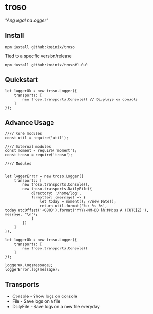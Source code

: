 # troso
*"Ang legal na logger"*

## Install

    npm install github:kosinix/troso

Tied to a specific version/release

    npm install github:kosinix/troso#1.0.0
    
## Quickstart


    let loggerOk = new troso.Logger({
        transports: [
            new troso.transports.Console() // Displays on console
        ]
    });

## Advance Usage

    //// Core modules
    const util = require('util');

    //// External modules
    const moment = require('moment');
    const troso = require('troso');

    //// Modules


    let loggerError = new troso.Logger({
        transports: [
            new troso.transports.Console(),
            new troso.transports.DailyFile({
                directory: '/home/log',
                formatter: (message) => {
                    let today = moment(); //new Date();
                    return util.format('%s: %s %s', today.utcOffset('+0800').format('YYYY-MM-DD hh:MM:ss A ([UTC]Z)'), message, "\n");
                }
            })
        ],
    });

    let loggerOk = new troso.Logger({
        transports: [
            new troso.transports.Console()
        ]
    });

    loggerOk.log(message);
    loggerError.log(message);


## Transports

* Console - Show logs on console 
* File - Save logs on a file
* DailyFile - Save logs on a new file everyday